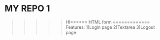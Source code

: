 # MY REPO 1
>>>>>HI<<<<<<
 HTML form
=============
Features:
1)Login page
2)Textarea
3)Logout page

